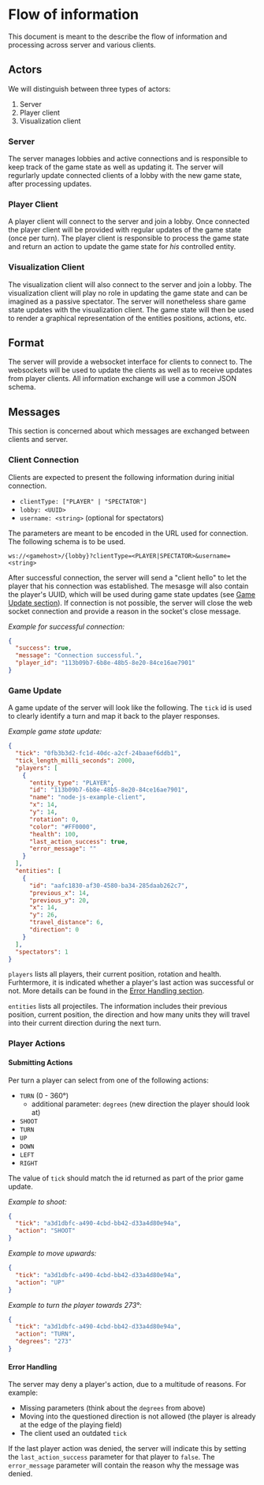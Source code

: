 # Flow of information

This document is meant to the describe the flow of information and processing across server and various clients.

## Actors

We will distinguish between three types of actors:

1. Server
1. Player client
1. Visualization client

### Server

The server manages lobbies and active connections and is responsible to keep track of the game state as well as updating it.
The server will regurlarly update connected clients of a lobby with the new game state, after processing updates.

### Player Client

A player client will connect to the server and join a lobby.
Once connected the player client will be provided with regular updates of the game state (once per turn).
The player client is responsible to process the game state and return an action to update the game state for _his_ controlled entity.

### Visualization Client

The visualization client will also connect to the server and join a lobby.
The visualization client will play no role in updating the game state and can be imagined as a passive spectator.
The server will nonetheless share game state updates with the visualization client.
The game state will then be used to render a graphical representation of the entities positions, actions, etc.

## Format

The server will provide a websocket interface for clients to connect to.
The websockets will be used to update the clients as well as to receive updates from player clients.
All information exchange will use a common JSON schema.

## Messages

This section is concerned about which messages are exchanged between clients and server.

### Client Connection

Clients are expected to present the following information during initial connection.

- `clientType: ["PLAYER" | "SPECTATOR"]`
- `lobby: <UUID>`
- `username: <string>` (optional for spectators)

The parameters are meant to be encoded in the URL used for connection.
The following schema is to be used.

`ws://<gamehost>/{lobby}?clientType=<PLAYER|SPECTATOR>&username=<string>`

After successful connection, the server will send a "client hello" to let the player that his connection was established.
The mesasge will also contain the player's UUID, which will be used during game state updates (see [Game Update section](#game-update)).
If connection is not possible, the server will close the web socket connection and provide a reason in the socket's close message.

_Example for successful connection:_

```json
{
  "success": true,
  "message": "Connection successful.",
  "player_id": "113b09b7-6b8e-48b5-8e20-84ce16ae7901"
}
```

### Game Update

A game update of the server will look like the following.
The `tick` id is used to clearly identify a turn and map it back to the player responses.

_Example game state update:_

```json
{
  "tick": "0fb3b3d2-fc1d-40dc-a2cf-24baaef6ddb1",
  "tick_length_milli_seconds": 2000,
  "players": [
    {
      "entity_type": "PLAYER",
      "id": "113b09b7-6b8e-48b5-8e20-84ce16ae7901",
      "name": "node-js-example-client",
      "x": 14,
      "y": 14,
      "rotation": 0,
      "color": "#FF0000",
      "health": 100,
      "last_action_success": true,
      "error_message": ""
    }
  ],
  "entities": [
    {
      "id": "aafc1830-af30-4580-ba34-285daab262c7",
      "previous_x": 14,
      "previous_y": 20,
      "x": 14,
      "y": 26,
      "travel_distance": 6,
      "direction": 0
    }
  ],
  "spectators": 1
}
```

`players` lists all players, their current position, rotation and health.
Furhtermore, it is indicated whether a player's last action was successful or not.
More details can be found in the [Error Handling section](#error-handling).

`entities` lists all projectiles. The information includes their previous position, current position, the direction and how many units they will travel into their current direction during the next turn.

### Player Actions

#### Submitting Actions

Per turn a player can select from one of the following actions:

- `TURN` (0 - 360°)
  - additional parameter: `degrees` (new direction the player should look at)
- `SHOOT`
- `TURN`
- `UP`
- `DOWN`
- `LEFT`
- `RIGHT`

The value of `tick` should match the id returned as part of the prior game update.

_Example to shoot:_

```json
{
  "tick": "a3d1dbfc-a490-4cbd-bb42-d33a4d80e94a",
  "action": "SHOOT"
}
```

_Example to move upwards:_

```json
{
  "tick": "a3d1dbfc-a490-4cbd-bb42-d33a4d80e94a",
  "action": "UP"
}
```

_Example to turn the player towards 273°:_

```json
{
  "tick": "a3d1dbfc-a490-4cbd-bb42-d33a4d80e94a",
  "action": "TURN",
  "degrees": "273"
}
```

#### Error Handling

The server may deny a player's action, due to a multitude of reasons.
For example:

- Missing parameters (think about the `degrees` from above)
- Moving into the questioned direction is not allowed (the player is already at the edge of the playing field)
- The client used an outdated `tick`

If the last player action was denied, the server will indicate this by setting the `last_action_success` parameter for that player to `false`.
The `error_message` parameter will contain the reason why the message was denied.
